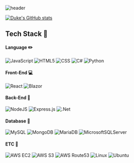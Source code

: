 ![header](https://capsule-render.vercel.app/api?type=waving&color=timeGradient&text=Welcome%20to%20Duke's%20GitHub%20👋&animation=twinkling&fontSize=35&fontAlignY=40&fontAlign=70&height=250)

[![Duke's GitHub stats](https://github-readme-stats.vercel.app/api?username=DUKE506&hide=stars,contribs&count_private=true&show_icons=true)](https://github.com/DUKE506/github-readme-stats)



## Tech Stack 🔨

#### Language ✏️
![JavaScript](https://img.shields.io/badge/javascript-%23323330.svg?style=for-the-badge&logo=javascript&logoColor=%23F7DF1E)
![HTML5](https://img.shields.io/badge/html5-%23E34F26.svg?style=for-the-badge&logo=html5&logoColor=white)
![CSS](https://img.shields.io/badge/css3-%231572B6.svg?style=for-the-badge&logo=css&logoColor=white)
![C#](https://img.shields.io/badge/c%23-%23239120.svg?style=for-the-badge&logo=csharp&logoColor=white)
![Python](https://img.shields.io/badge/python-3670A0?style=for-the-badge&logo=python&logoColor=ffdd54)

#### Front-End :computer:
![React](https://img.shields.io/badge/react-%2320232a.svg?style=for-the-badge&logo=react&logoColor=%2361DAFB)
![Blazor](https://img.shields.io/badge/blazor-%235C2D91.svg?style=for-the-badge&logo=blazor&logoColor=white)

#### Back-End :wrench:
![NodeJS](https://img.shields.io/badge/node.js-6DA55F?style=for-the-badge&logo=node.js&logoColor=white)
![Express.js](https://img.shields.io/badge/express.js-%23404d59.svg?style=for-the-badge&logo=express&logoColor=%2361DAFB)
![.Net](https://img.shields.io/badge/.NET-5C2D91?style=for-the-badge&logo=.net&logoColor=white)

#### Database :postbox:
![MySQL](https://img.shields.io/badge/mysql-4479A1.svg?style=for-the-badge&logo=mysql&logoColor=white)
![MongoDB](https://img.shields.io/badge/MongoDB-%234ea94b.svg?style=for-the-badge&logo=mongodb&logoColor=white)
![MariaDB](https://img.shields.io/badge/MariaDB-003545?style=for-the-badge&logo=mariadb&logoColor=white)
![MicrosoftSQLServer](https://img.shields.io/badge/Microsoft%20SQL%20Server-CC2927?style=for-the-badge&logo=microsoft%20sql%20server&logoColor=white)

#### ETC :house_with_garden:
![AWS EC2](https://img.shields.io/badge/AWS%20EC2-%23F68633.svg?style=for-the-badge&logo=Amazon-EC2&logoColor=white)
![AWS S3](https://img.shields.io/badge/AWS%20S3-%23E35342.svg?style=for-the-badge&logo=amazon-aws&logoColor=white)
![AWS Route53](https://img.shields.io/badge/AWS%20Route53-%23F68633.svg?style=for-the-badge&logo=amazon-aws&logoColor=white)
![Linux](https://img.shields.io/badge/Linux-FCC624?style=for-the-badge&logo=linux&logoColor=black)
![Ubuntu](https://img.shields.io/badge/Ubuntu-E95420?style=for-the-badge&logo=ubuntu&logoColor=white)

<!--
**DUKE506/DUKE506** is a ✨ _special_ ✨ repository because its `README.md` (this file) appears on your GitHub profile.

Here are some ideas to get you started:

- 🔭 I’m currently working on ...
- 🌱 I’m currently learning ...
- 👯 I’m looking to collaborate on ...
- 🤔 I’m looking for help with ...
- 💬 Ask me about ...
- 📫 How to reach me: ...
- 😄 Pronouns: ...
- ⚡ Fun fact: ...
-->
